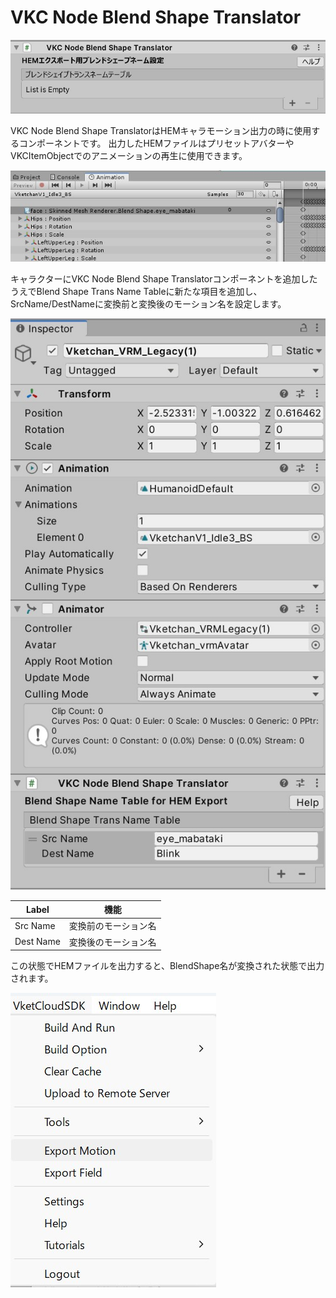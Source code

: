 # VKC Node Blend Shape Translator

![VKCNodeBlendShapeTranslator_1](img/VKCNodeBlendShapeTranslator_1.jpg)

VKC Node Blend Shape TranslatorはHEMキャラモーション出力の時に使用するコンポーネントです。
出力したHEMファイルはプリセットアバターやVKCItemObjectでのアニメーションの再生に使用できます。

![VKCNodeBlendShapeTranslator_2](img/VKCNodeBlendShapeTranslator_2.jpg)

キャラクターにVKC Node Blend Shape Translatorコンポーネントを追加したうえでBlend Shape Trans Name Tableに新たな項目を追加し、SrcName/DestNameに変換前と変換後のモーション名を設定します。

![VKCNodeBlendShapeTranslator_3](img/VKCNodeBlendShapeTranslator_3.jpg)

| Label | 機能 |
| ---- | ---- | 
| Src Name | 変換前のモーション名 |
| Dest Name | 変換後のモーション名 |

この状態でHEMファイルを出力すると、BlendShape名が変換された状態で出力されます。

![VKCNodeBlendShapeTranslator_4](img/VKCNodeBlendShapeTranslator_4.jpg)
